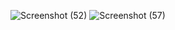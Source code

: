 ![Screenshot (52)](https://github.com/DulanjiAbeysekara/Mobile-Application-Development-Coursework/assets/125721515/a78b5829-cedb-4267-bb61-6c0e9dac307e)
![Screenshot (57)](https://github.com/DulanjiAbeysekara/Mobile-Application-Development-Coursework/assets/125721515/fe60303e-888b-4d9a-8e76-2a866f84306a)
